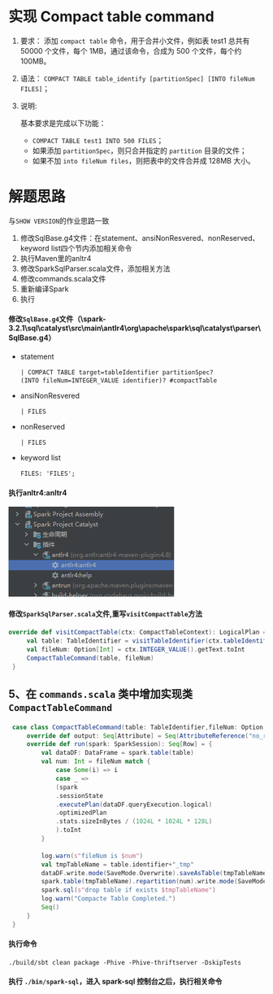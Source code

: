 # 实现 Compact table command

1. 要求：
   添加 `compact table` 命令，用于合并小文件，例如表 test1 总共有 50000 个文件，每个 1MB，通过该命令，合成为 500 个文件，每个约 100MB。
2. 语法：
   `COMPACT TABLE table_identify [partitionSpec] [INTO fileNum FILES]`；
3. 说明:

   基本要求是完成以下功能：
   * `COMPACT TABLE test1 INTO 500 FILES`；
   * 如果添加 `partitionSpec`，则只合并指定的 `partition` 目录的文件；
   * 如果不加 `into fileNum files`，则把表中的文件合并成 128MB 大小。

# 解题思路

与`SHOW VERSION`的作业思路一致

1. 修改SqlBase.g4文件：在statement、ansiNonResvered、nonReserved、keyword list四个节内添加相关命令
2. 执行Maven里的anltr4
3. 修改SparkSqlParser.scala文件，添加相关方法
4. 修改commands.scala文件
5. 重新编译Spark
6. 执行


#### 修改`SqlBase.g4`文件（\spark-3.2.1\sql\catalyst\src\main\antlr4\org\apache\spark\sql\catalyst\parser\SqlBase.g4）

* statement

   ```shell
   | COMPACT TABLE target=tableIdentifier partitionSpec?
   (INTO fileNum=INTEGER_VALUE identifier)? #compactTable
   ```

* ansiNonResvered

   ```shell
   | FILES
   ```

* nonReserved

   ```shell
   | FILES
   ```

* keyword list

   ```shell
   FILES: 'FILES';
   ```

#### 执行anltr4:anltr4

![img.png](img.png)

#### 修改`SparkSqlParser.scala`文件,重写`visitCompactTable`方法

```scala
override def visitCompactTable(ctx: CompactTableContext): LogicalPlan = withOrigin(ctx) {
     val table: TableIdentifier = visitTableIdentifier(ctx.tableIdentifier())
     val fileNum: Option[Int] = ctx.INTEGER_VALUE().getText.toInt
     CompactTableCommand(table, fileNum)
 }
```
    

## 5、在 `commands.scala` 类中增加实现类 `CompactTableCommand`
   
   ```scala
    case class CompactTableCommand(table: TableIdentifier,fileNum: Option[Int]) extends LeafRunnableCommand {
        override def output: Seq[Attribute] = Seq(AttributeReference("no_return", StringType, false)())
        override def run(spark: SparkSession): Seq[Row] = {
            val dataDF: DataFrame = spark.table(table)
            val num: Int = fileNum match {
                case Some(i) => i
                case _ =>
                (spark
                .sessionState
                .executePlan(dataDF.queryExecution.logical)
                .optimizedPlan
                .stats.sizeInBytes / (1024L * 1024L * 128L)
                ).toInt
            }

            log.warn(s"fileNum is $num")
            val tmpTableName = table.identifier+"_tmp"
            dataDF.write.mode(SaveMode.Overwrite).saveAsTable(tmpTableName)
            spark.table(tmpTableName).repartition(num).write.mode(SaveMode.Overwrite).saveAsTable(table.identifier)
            spark.sql(s"drop table if exists $tmpTableName")
            log.warn("Compacte Table Completed.")
            Seq()
        }
    }
   ```

#### 执行命令

   ```shell
   ./build/sbt clean package -Phive -Phive-thriftserver -DskipTests
   ```

#### 执行 `./bin/spark-sql`，进入 spark-sql 控制台之后，执行相关命令
